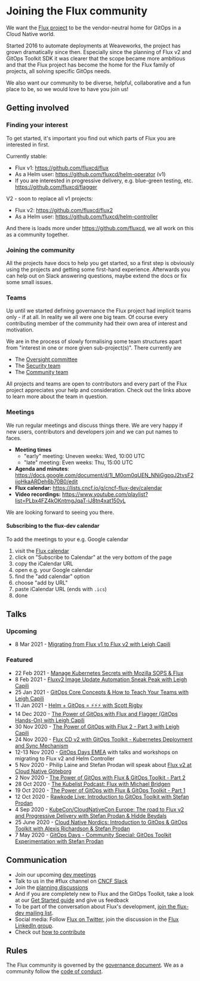 # Joining the Flux community

We want the [Flux project](https://github.com/fluxcd) to be the vendor-neutral home for GitOps in a Cloud Native world.

Started 2016 to automate deployments at Weaveworks, the project has grown dramatically since then. Especially since the planning of Flux v2 and GitOps Toolkit SDK it was clearer that the scope became more ambitious and that the Flux project has become the home for the Flux family of projects, all solving specific GitOps needs.

We also want our community to be diverse, helpful, collaborative and a fun place to be, so we would love to have you join us!

## Getting involved

### Finding your interest

To get started, it's important you find out which parts of Flux you are interested in first.

Currently stable:

- Flux v1: <https://github.com/fluxcd/flux>
- As a Helm user: <https://github.com/fluxcd/helm-operator> (v1)
- If you are interested in progressive delivery, e.g. blue-green testing, etc. <https://github.com/fluxcd/flagger>

V2 - soon to replace all v1 projects:

- Flux v2: <https://github.com/fluxcd/flux2>
- As a Helm user: <https://github.com/fluxcd/helm-controller>

And there is loads more under <https://github.com/fluxcd>, we all work on this as a community together.

### Joining the community

All the projects have docs to help you get started, so a first step is obviously using the projects and getting some first-hand experience. Afterwards you can help out on Slack answering questions, maybe extend the docs or fix some small issues.

### Teams

Up until we started defining governance the Flux project had implicit teams only - if at all. In reality we all were one big team. Of course every contributing member of the community had their own area of interest and motivation.

We are in the process of slowly formalising some team structures apart from "interest in one or more given sub-project(s)". There currently are

- The [Oversight committee](GOVERNANCE.md#oversight-committee)
- The [Security team](SECURITY.md)
- The [Community team](COMMUNITY.md)

All projects and teams are open to contributors and every part of the Flux project appreciates your help and consideration. Check out the links above to learn more about the team in question.

### Meetings

We run regular meetings and discuss things there. We are very happy if new users, contributors and developers join and we can put names to faces.

- **Meeting times**
  - "early" meeting: Uneven weeks: Wed, 10:00 UTC
  - "late" meeting: Even weeks: Thu, 15:00 UTC
- **Agenda and minutes**: <https://docs.google.com/document/d/1l_M0om0qUEN_NNiGgpqJ2tvsF2iioHkaARDeh6b70B0/edit>
- **Flux calendar:** <https://lists.cncf.io/g/cncf-flux-dev/calendar>
- **Video recordings:** <https://www.youtube.com/playlist?list=PLbx4FZ4kOKntmgJqaT-iJ8tn4xat150yL>

We are looking forward to seeing you there.

#### Subscribing to the flux-dev calendar

To add the meetings to your e.g. Google calendar

1. visit the [Flux calendar](https://lists.cncf.io/g/cncf-flux-dev/calendar)
1. click on "Subscribe to Calendar" at the very bottom of the page
1. copy the iCalendar URL
1. open e.g. your Google calendar
1. find the "add calendar" option
1. choose "add by URL"
1. paste iCalendar URL (ends with `.ics`)
1. done

## Talks

### Upcoming
- 8 Mar 2021 - [Migrating from Flux v1 to Flux v2 with Leigh Capili](https://www.meetup.com/GitOps-Community/events/276539791/)


### Featured
- 22 Feb 2021 - [Manage Kubernetes Secrets with Mozilla SOPS & Flux](https://youtu.be/8pbdXAd-F44)
- 8 Feb 2021 - [Fluxv2 Image Update Automation Sneak Peak with Leigh Capili](https://youtu.be/WnVTY9KQXE0)
- 25 Jan 2021 - [GitOps Core Concepts & How to Teach Your Teams with Leigh Capili](https://youtu.be/nWN1F6bsuqc)
- 11 Jan 2021 - [Helm + GitOps = ⚡️⚡️⚡️ with Scott Rigby](https://youtu.be/YG8jMFrYQvM)
- 14 Dec 2020 - [The Power of GitOps with Flux and Flagger (GitOps Hands-On) with Leigh Capili](https://youtu.be/cB7iXeNLteE)
- 30 Nov 2020 - [The Power of GitOps with Flux 2 - Part 3 with Leigh Capili](https://youtu.be/N_K5g7o9JKg)
- 24 Nov 2020 - [Flux CD v2 with GitOps Toolkit - Kubernetes Deployment and Sync Mechanism](https://youtu.be/R6OeIgb7lUI)
- 12-13 Nov 2020 - [GitOps Days EMEA](https://www.gitopsdays.com/) with talks and workshops on migrating to Flux v2 and Helm Controller
- 5 Nov 2020 - Philip Laine and Stefan Prodan will speak about [Flux v2 at Cloud Native Göteborg](https://www.meetup.com/TheCloudNativeGbg/events/273413291/)
- 2 Nov 2020 - [The Power of GitOps with Flux & GitOps Toolkit - Part 2](https://youtu.be/fC2YCxQRUwU)
- 28 Oct 2020 - [The Kubelist Podcast: Flux with Michael Bridgen](https://www.heavybit.com/library/podcasts/the-kubelist-podcast/ep-5-flux-with-michael-bridgen-of-weaveworks/)
- 19 Oct 2020 - [The Power of GitOps with Flux & GitOps Toolkit - Part 1](https://youtu.be/0v5bjysXTL8)
- 12 Oct 2020 - [Rawkode Live: Introduction to GitOps Toolkit with Stefan Prodan](https://youtu.be/HqTzuOBP0eY)
- 4 Sep 2020 - [KubeCon/CloudNativeCon Europe: The road to Flux v2 and Progressive Delivery with Stefan Prodan & Hidde Beydals](https://youtu.be/8v94nUkXsxU)
- 25 June 2020 - [Cloud Native Nordics: Introduction to GitOps & GitOps Toolkit with Alexis Richardson & Stefan Prodan](https://youtu.be/qQBtSkgl7tI)
- 7 May 2020 - [GitOps Days - Community Special: GitOps Toolkit Experimentation with Stefan Prodan](https://youtu.be/WHzxunv4DKk?t=6521)

## Communication

- Join our upcoming [dev meetings](#meetings)
- Talk to us in the #flux channel on [CNCF Slack](https://slack.cncf.io/)
- Join the [planning discussions](https://github.com/fluxcd/flux2/discussions)
- And if you are completely new to Flux and the GitOps Toolkit, take a look at our [Get Started guide](https://toolkit.fluxcd.io/get-started/) and give us feedback
- To be part of the conversation about Flux's development, [join the flux-dev mailing list](https://lists.cncf.io/g/cncf-flux-dev).
- Social media: Follow [Flux on Twitter](https://twitter.com/fluxcd), join the discussion in the [Flux LinkedIn group](https://www.linkedin.com/groups/8985374/).
- Check out [how to contribute](CONTRIBUTING.md)

## Rules

The Flux community is governed by the [governance document](GOVERNANCE.md). We as a community follow the [code of conduct](CODE_OF_CONDUCT.md).
